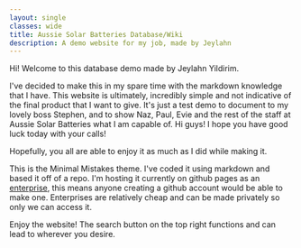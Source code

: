 ```yaml
---
layout: single
classes: wide
title: Aussie Solar Batteries Database/Wiki
description: A demo website for my job, made by Jeylahn
---
```


Hi! Welcome to this database demo made by Jeylahn Yildirim.

I've decided to make this in my spare time with the markdown knowledge that I have. This website is ultimately, incredibly simple and not indicative of the final product that I want to give. It's just a test demo to document to my lovely boss Stephen, and to show Naz, Paul, Evie and the rest of the staff at Aussie Solar Batteries what I am capable of. Hi guys! I hope you have good luck today with your calls!

Hopefully, you all are able to enjoy it as much as I did while making it.

This is the Minimal Mistakes theme. I've coded it using markdown and based it off of a repo. I'm hosting it currently on github pages as an <u>enterprise</u>, this means anyone creating a github account would be able to make one. Enterprises are relatively cheap and can be made privately so only we can access it.

Enjoy the website! The search button on the top right functions and can lead to wherever you desire.

